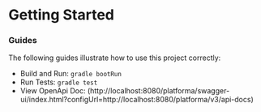 # Getting Started

### Guides
The following guides illustrate how to use this project correctly:

* Build and Run: `gradle bootRun`
* Run Tests: `gradle test`
* View OpenApi Doc: (http://localhost:8080/platforma/swagger-ui/index.html?configUrl=http://localhost:8080/platforma/v3/api-docs)

